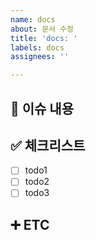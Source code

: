 ```yaml
---
name: docs
about: 문서 수정
title: 'docs: '
labels: docs
assignees: ''

---
```


## 📄 이슈 내용

## ✅ 체크리스트
- [ ] todo1
- [ ] todo2
- [ ] todo3

## ➕ ETC
